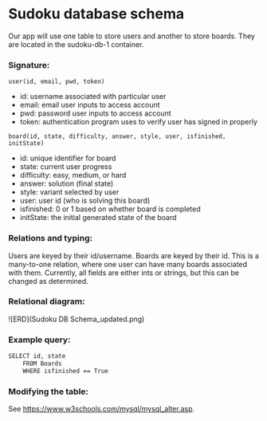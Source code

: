 # Sudoku database schema

Our app will use one table to store users and another to store boards. They are located in the sudoku-db-1 container.

### Signature:

`user(id, email, pwd, token)`  
* id: username associated with particular user 
* email: email user inputs to access account
* pwd: password user inputs to access account
* token: authentication program uses to verify user has signed in properly  

`board(id, state, difficulty, answer, style, user, isfinished, initState)`  
* id: unique identifier for board  
* state: current user progress  
* difficulty: easy, medium, or hard  
* answer: solution (final state)  
* style: variant selected by user  
* user: user id (who is solving this board)  
* isfinished: 0 or 1 based on whether board is completed
* initState: the initial generated state of the board

### Relations and typing:

Users are keyed by their id/username. Boards are keyed by their id. This is a many-to-one relation, where one user can have many boards associated with them. Currently, all fields are either ints or strings, but this can be changed as determined.

### Relational diagram:

![ERD](Sudoku DB Schema_updated.png)

### Example query:

```sh
SELECT id, state
    FROM Boards
    WHERE isfinished == True
```

### Modifying the table:

See https://www.w3schools.com/mysql/mysql_alter.asp.
